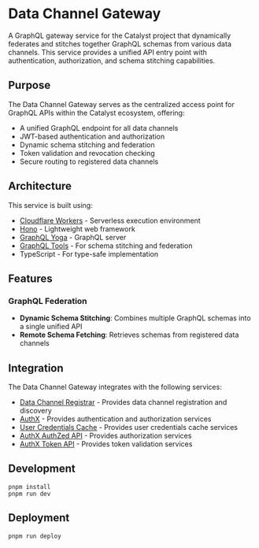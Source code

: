 # Data Channel Gateway

A GraphQL gateway service for the Catalyst project that dynamically federates and stitches together GraphQL schemas from various data channels. This service provides a unified API entry point with authentication, authorization, and schema stitching capabilities.

## Purpose

The Data Channel Gateway serves as the centralized access point for GraphQL APIs within the Catalyst ecosystem, offering:

- A unified GraphQL endpoint for all data channels
- JWT-based authentication and authorization
- Dynamic schema stitching and federation
- Token validation and revocation checking
- Secure routing to registered data channels

## Architecture

This service is built using:

- [Cloudflare Workers](https://developers.cloudflare.com/workers/) - Serverless execution environment
- [Hono](https://hono.dev/) - Lightweight web framework
- [GraphQL Yoga](https://the-guild.dev/graphql/yoga-server) - GraphQL server
- [GraphQL Tools](https://the-guild.dev/graphql/tools) - For schema stitching and federation
- TypeScript - For type-safe implementation

## Features


### GraphQL Federation

- **Dynamic Schema Stitching**: Combines multiple GraphQL schemas into a single unified API
- **Remote Schema Fetching**: Retrieves schemas from registered data channels


## Integration

The Data Channel Gateway integrates with the following services:

- [Data Channel Registrar](../data_channel_registrar/README.md) - Provides data channel registration and discovery
- [AuthX]() - Provides authentication and authorization services
- [User Credentials Cache](../user_credentials_cache/README.md) - Provides user credentials cache services
- [AuthX AuthZed API]() - Provides authorization services
- [AuthX Token API]() - Provides token validation services

## Development

```
pnpm install
pnpm run dev
```


## Deployment

```
pnpm run deploy
```


